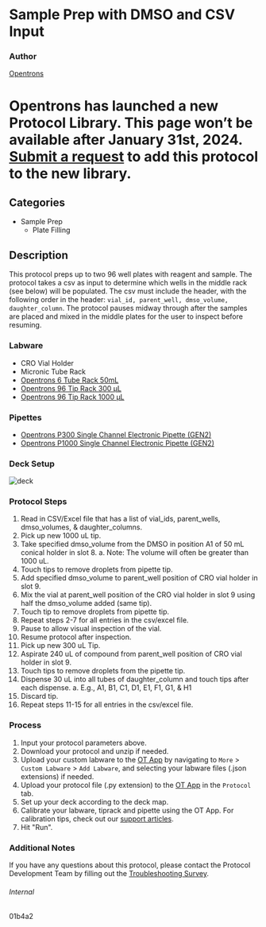 # Sample Prep with DMSO and CSV Input


### Author
[Opentrons](https://opentrons.com/)



# Opentrons has launched a new Protocol Library. This page won’t be available after January 31st, 2024. [Submit a request](https://docs.google.com/forms/d/e/1FAIpQLSdYYp9QCKow4nn0KlCVsMS3HX0eJ0N9O7-erajKvcpT0lWbSg/viewform) to add this protocol to the new library.

## Categories
* Sample Prep
	* Plate Filling


## Description
This protocol preps up to two 96 well plates with reagent and sample. The protocol takes a csv as input to determine which wells in the middle rack (see below) will be populated. The csv must include the header, with the following order in the header: `vial_id, parent_well, dmso_volume, daughter_column`. The protocol pauses midway through after the samples are placed and mixed in the middle plates for the user to inspect before resuming.


### Labware
* CRO Vial Holder
* Micronic Tube Rack
* [Opentrons 6 Tube Rack 50mL](https://shop.opentrons.com/collections/opentrons-tips/products/tube-rack-set-1)
* [Opentrons 96 Tip Rack 300 µL](https://shop.opentrons.com/collections/opentrons-tips/products/opentrons-300ul-tips)
* [Opentrons 96 Tip Rack 1000 µL](https://shop.opentrons.com/collections/opentrons-tips/products/opentrons-1000ul-tips)




### Pipettes
* [Opentrons P300 Single Channel Electronic Pipette (GEN2)](https://shop.opentrons.com/single-channel-electronic-pipette-p20/)
* [Opentrons P1000 Single Channel Electronic Pipette (GEN2)](https://shop.opentrons.com/single-channel-electronic-pipette-p20/)


### Deck Setup
![deck](https://opentrons-protocol-library-website.s3.amazonaws.com/custom-README-images/01b4a2/Screen+Shot+2022-11-01+at+4.27.35+PM.png)


### Protocol Steps
1. Read in CSV/Excel file that has a list of vial_ids, parent_wells, dmso_volumes, & daughter_columns.
2. Pick up new 1000 uL tip.
3. Take specified dmso_volume from the DMSO in position A1 of 50 mL conical holder in slot 8.
a. Note: The volume will often be greater than 1000 uL.
4. Touch tips to remove droplets from pipette tip.
5. Add specified dmso_volume to parent_well position of CRO vial holder in slot 9.
6. Mix the vial at parent_well position of the CRO vial holder in slot 9 using half the dmso_volume added (same tip).
7. Touch tip to remove droplets from pipette tip.
8. Repeat steps 2-7 for all entries in the csv/excel file.
9. Pause to allow visual inspection of the vial.
10. Resume protocol after inspection.
11. Pick up new 300 uL Tip.
12. Aspirate 240 uL of compound from parent_well position of CRO vial holder in slot 9.
13. Touch tips to remove droplets from the pipette tip.
14. Dispense 30 uL into all tubes of daughter_column and touch tips after each dispense.
a. E.g., A1, B1, C1, D1, E1, F1, G1, & H1
15. Discard tip.
16. Repeat steps 11-15 for all entries in the csv/excel file.


### Process
1. Input your protocol parameters above.
2. Download your protocol and unzip if needed.
3. Upload your custom labware to the [OT App](https://opentrons.com/ot-app) by navigating to `More` > `Custom Labware` > `Add Labware`, and selecting your labware files (.json extensions) if needed.
4. Upload your protocol file (.py extension) to the [OT App](https://opentrons.com/ot-app) in the `Protocol` tab.
5. Set up your deck according to the deck map.
6. Calibrate your labware, tiprack and pipette using the OT App. For calibration tips, check out our [support articles](https://support.opentrons.com/en/collections/1559720-guide-for-getting-started-with-the-ot-2).
7. Hit "Run".


### Additional Notes
If you have any questions about this protocol, please contact the Protocol Development Team by filling out the [Troubleshooting Survey](https://protocol-troubleshooting.paperform.co/).


###### Internal
01b4a2
